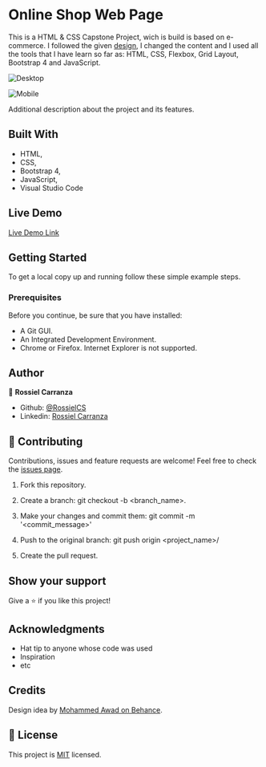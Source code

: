 # Online Shop Web Page
 This is a HTML & CSS Capstone Project, wich is build is based on e-commerce. 
 I followed the given [design](https://www.behance.net/gallery/24796463/ZATTIX), I changed the content and I used all the tools that I have learn so far as: HTML, CSS, 
 Flexbox, Grid Layout, Bootstrap 4 and JavaScript.
 
 

![Desktop](https://user-images.githubusercontent.com/60085697/78061768-14bbd780-7364-11ea-9753-e0f2ae6ed291.png)

![Mobile](https://user-images.githubusercontent.com/60085697/78061873-3d43d180-7364-11ea-9155-1bc2f4435d95.png)

Additional description about the project and its features.

## Built With

- HTML,
- CSS,
- Bootstrap 4,
- JavaScript,
- Visual Studio Code


## Live Demo

[Live Demo Link](https://raw.githack.com/RossielCS/Online-shop-Web-page/Home-and-Search/index.html)


## Getting Started

To get a local copy up and running follow these simple example steps.

### Prerequisites
Before you continue, be sure that you have installed:
* A Git GUI.
* An Integrated Development Environment.
* Chrome or Firefox. Internet Explorer is not supported.

## Author

👤 **Rossiel Carranza**

* Github: [@RossielCS](https://github.com/RossielCS)
* Linkedin: [Rossiel Carranza](https://www.linkedin.com/in/rossiel-carranza-1666b11a1/)

## 🤝 Contributing

Contributions, issues and feature requests are welcome!
Feel free to check the [issues page](issues/).

1. Fork this repository.

2. Create a branch: git checkout -b <branch_name>.

3. Make your changes and commit them: git commit -m '<commit_message>'

4. Push to the original branch: git push origin <project_name>/<location>

5. Create the pull request.


## Show your support

Give a ⭐️ if you like this project!

## Acknowledgments

- Hat tip to anyone whose code was used
- Inspiration
- etc

## Credits

Design idea by [Mohammed Awad on Behance](https://www.behance.net/M_Awad).

## 📝 License

This project is [MIT](lic.url) licensed.